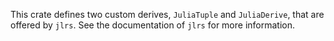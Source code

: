 This crate defines two custom derives, `JuliaTuple` and `JuliaDerive`, that are offered by `jlrs`. See the documentation of `jlrs` for more information.
